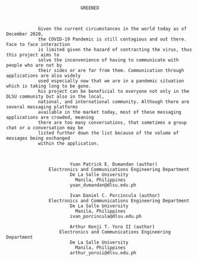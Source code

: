 
								GREENED



				Given the current circumstances in the world today as of December 2020, 
				the COVID-19 Pandemic is still contagious and out there. Face to face interaction 
				is limited given the hazard of contracting the virus, thus this project aims to 
				solve the inconvenience of having to communicate with people who are not by 
				their sides or are far from them. Communication through applications are also widely 
				used especially now that we are in a pandemic situation which is taking long to be gone. 
				his project can be beneficial to everyone not only in the DLSU community but also in the local, 
				national, and international community. Although there are several messaging platforms 
				available in the market today, most of these messaging applications are crowded, meaning 
				there are too many conversations, that sometimes a group chat or a conversation may be 
				listed further down the list because of the volume of messages being exchanged 
				within the application.



							Yuan Patrick E. Dumandan (author)
					Electronics and Communications Engineering Department 
							De La Salle University 
							  Manila, Philippines
							yuan_dumandan@dlsu.edu.ph

							Ivan Daniel C. Porcincula (author)
					Electronics and Communications Engineering Department 
							De La Salle University 
							  Manila, Philippines
							ivan_porcincula@dlsu.edu.ph

							Arthur Kenji T. Yoro II (author)
						Electronics and Communications Engineering Department 
							De La Salle University 
							  Manila, Philippines
							arthur_yoroii@dlsu.edu.ph
